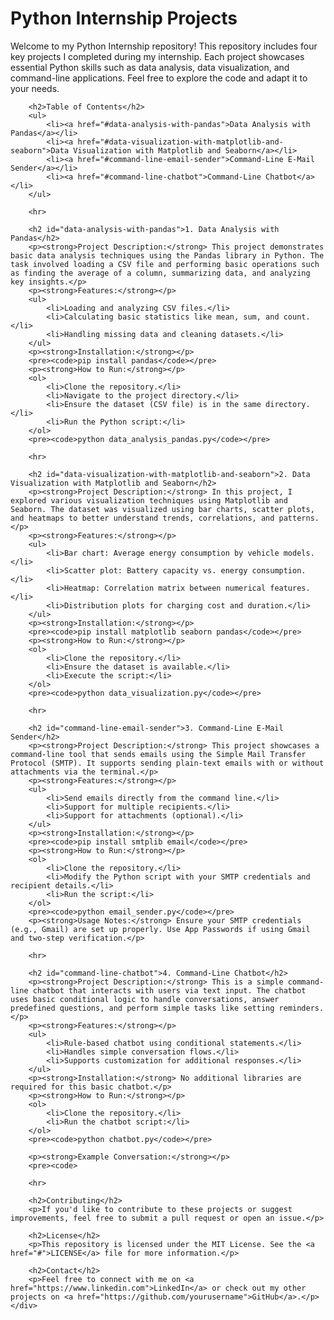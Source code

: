 <!DOCTYPE html>
<html lang="en">
<head>
</head>
<body>
        <h1>Python Internship Projects</h1>
        <p>Welcome to my Python Internship repository! This repository includes four key projects I completed during my internship. Each project showcases essential Python skills such as data analysis, data visualization, and command-line applications. Feel free to explore the code and adapt it to your needs.</p>

        <h2>Table of Contents</h2>
        <ul>
            <li><a href="#data-analysis-with-pandas">Data Analysis with Pandas</a></li>
            <li><a href="#data-visualization-with-matplotlib-and-seaborn">Data Visualization with Matplotlib and Seaborn</a></li>
            <li><a href="#command-line-email-sender">Command-Line E-Mail Sender</a></li>
            <li><a href="#command-line-chatbot">Command-Line Chatbot</a></li>
        </ul>

        <hr>

        <h2 id="data-analysis-with-pandas">1. Data Analysis with Pandas</h2>
        <p><strong>Project Description:</strong> This project demonstrates basic data analysis techniques using the Pandas library in Python. The task involved loading a CSV file and performing basic operations such as finding the average of a column, summarizing data, and analyzing key insights.</p>
        <p><strong>Features:</strong></p>
        <ul>
            <li>Loading and analyzing CSV files.</li>
            <li>Calculating basic statistics like mean, sum, and count.</li>
            <li>Handling missing data and cleaning datasets.</li>
        </ul>
        <p><strong>Installation:</strong></p>
        <pre><code>pip install pandas</code></pre>
        <p><strong>How to Run:</strong></p>
        <ol>
            <li>Clone the repository.</li>
            <li>Navigate to the project directory.</li>
            <li>Ensure the dataset (CSV file) is in the same directory.</li>
            <li>Run the Python script:</li>
        </ol>
        <pre><code>python data_analysis_pandas.py</code></pre>

        <hr>

        <h2 id="data-visualization-with-matplotlib-and-seaborn">2. Data Visualization with Matplotlib and Seaborn</h2>
        <p><strong>Project Description:</strong> In this project, I explored various visualization techniques using Matplotlib and Seaborn. The dataset was visualized using bar charts, scatter plots, and heatmaps to better understand trends, correlations, and patterns.</p>
        <p><strong>Features:</strong></p>
        <ul>
            <li>Bar chart: Average energy consumption by vehicle models.</li>
            <li>Scatter plot: Battery capacity vs. energy consumption.</li>
            <li>Heatmap: Correlation matrix between numerical features.</li>
            <li>Distribution plots for charging cost and duration.</li>
        </ul>
        <p><strong>Installation:</strong></p>
        <pre><code>pip install matplotlib seaborn pandas</code></pre>
        <p><strong>How to Run:</strong></p>
        <ol>
            <li>Clone the repository.</li>
            <li>Ensure the dataset is available.</li>
            <li>Execute the script:</li>
        </ol>
        <pre><code>python data_visualization.py</code></pre>

        <hr>

        <h2 id="command-line-email-sender">3. Command-Line E-Mail Sender</h2>
        <p><strong>Project Description:</strong> This project showcases a command-line tool that sends emails using the Simple Mail Transfer Protocol (SMTP). It supports sending plain-text emails with or without attachments via the terminal.</p>
        <p><strong>Features:</strong></p>
        <ul>
            <li>Send emails directly from the command line.</li>
            <li>Support for multiple recipients.</li>
            <li>Support for attachments (optional).</li>
        </ul>
        <p><strong>Installation:</strong></p>
        <pre><code>pip install smtplib email</code></pre>
        <p><strong>How to Run:</strong></p>
        <ol>
            <li>Clone the repository.</li>
            <li>Modify the Python script with your SMTP credentials and recipient details.</li>
            <li>Run the script:</li>
        </ol>
        <pre><code>python email_sender.py</code></pre>
        <p><strong>Usage Notes:</strong> Ensure your SMTP credentials (e.g., Gmail) are set up properly. Use App Passwords if using Gmail and two-step verification.</p>

        <hr>

        <h2 id="command-line-chatbot">4. Command-Line Chatbot</h2>
        <p><strong>Project Description:</strong> This is a simple command-line chatbot that interacts with users via text input. The chatbot uses basic conditional logic to handle conversations, answer predefined questions, and perform simple tasks like setting reminders.</p>
        <p><strong>Features:</strong></p>
        <ul>
            <li>Rule-based chatbot using conditional statements.</li>
            <li>Handles simple conversation flows.</li>
            <li>Supports customization for additional responses.</li>
        </ul>
        <p><strong>Installation:</strong> No additional libraries are required for this basic chatbot.</p>
        <p><strong>How to Run:</strong></p>
        <ol>
            <li>Clone the repository.</li>
            <li>Run the chatbot script:</li>
        </ol>
        <pre><code>python chatbot.py</code></pre>

        <p><strong>Example Conversation:</strong></p>
        <pre><code>

        <hr>

        <h2>Contributing</h2>
        <p>If you'd like to contribute to these projects or suggest improvements, feel free to submit a pull request or open an issue.</p>

        <h2>License</h2>
        <p>This repository is licensed under the MIT License. See the <a href="#">LICENSE</a> file for more information.</p>

        <h2>Contact</h2>
        <p>Feel free to connect with me on <a href="https://www.linkedin.com">LinkedIn</a> or check out my other projects on <a href="https://github.com/yourusername">GitHub</a>.</p>
    </div>

</body>
</html>
